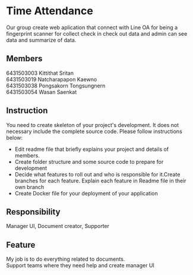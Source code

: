 # Time Attendance
Our group create web aplication that connect with Line OA for being a fingerprint scanner for collect check in check out data and admin can see data and summarize of data.
## Members
6431503003 Kittithat Sritan <br />
6431503019 Natcharapapon Kaewno <br />
6431503038 Pongsakorn Tongsungnern <br />
6431503054 Wasan Saenkat <br />

## Instruction
You need to create skeleton of your project's development. It does not necessary include the complete source code. Please follow instructions below:
- Edit readme file that briefly explains your project and details of members.​ 
- Create folder structure and some source code to prepare for development
- Decide what features to roll out and who is responsible for it.​ Create branches for each feature. Explain each feature in Readme file in their own branch​ 
- Create Docker file for your deployment of your application 

## Responsibility
Manager UI, Document creator, Supporter

## Feature
My job is to do everything related to documents.<br />
Support teams where they need help and create manager UI<br />